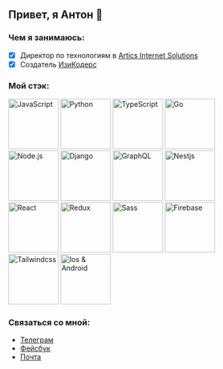 ## Привет, я Антон 👋

### Чем я занимаюсь:

- [x] Директор по технологиям в [Artics Internet Solutions](https://artics.ru/)
- [x] Создатель [ИзиКодерс](https://easycoders.ru)

### Мой стэк:
<div style="text-align: left">
  <img src="https://easycoders.ru/assets/badges/JS.png?update=2" alt="JavaScript" width="100"/>
  <img src="https://easycoders.ru/assets/badges/python.png" alt="Python" width="100"/>
  <img src="https://easycoders.ru/assets/badges/typescript.png" alt="TypeScript" width="100"/>
  <img src="https://easycoders.ru/assets/badges/go.png" alt="Go" width="100"/>
  <img src="https://easycoders.ru/assets/badges/nodejs.png" alt="Node.js" width="100"/>
  <img src="https://easycoders.ru/assets/badges/django.png" alt="Django" width="100"/>
  <img src="https://easycoders.ru/assets/badges/graphql.png" alt="GraphQL" width="100"/>
  <img src="https://easycoders.ru/assets/badges/nestjs.png" alt="Nestjs" width="100"/>
  <img src="https://easycoders.ru/assets/badges/react.png" alt="React" width="100"/>
  <img src="https://easycoders.ru/assets/badges/redux.png" alt="Redux" width="100"/>
  <img src="https://easycoders.ru/assets/badges/sass.png" alt="Sass" width="100"/>
  <img src="https://easycoders.ru/assets/badges/firebase.png" alt="Firebase" width="100"/>
  <img src="https://easycoders.ru/assets/badges/tailwind.png" alt="Tailwindcss" width="100"/>
  <img src="https://easycoders.ru/assets/badges/iosAndroid.png" alt="Ios & Android" width="100"/>
</div>



### Связаться со мной:

- [Телеграм](https://t.me/agolosnichenko)
- [Фейсбук](https://www.facebook.com/agolosnichenko/)
- [Почта](mailto:anton@easycoders.ru)

<!--

**Here are some ideas to get you started:**

🙋‍♀️ A short introduction - what is your organization all about?
🌈 Contribution guidelines - how can the community get involved?
👩‍💻 Useful resources - where can the community find your docs? Is there anything else the community should know?
🍿 Fun facts - what does your team eat for breakfast?
🧙 Remember, you can do mighty things with the power of [Markdown](https://guides.github.com/features/mastering-markdown/)
-->
